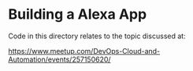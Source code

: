 # Building a Alexa App

Code in this directory relates to the topic discussed at:

https://www.meetup.com/DevOps-Cloud-and-Automation/events/257150620/
